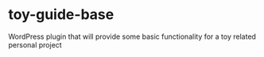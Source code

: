 # toy-guide-base
WordPress plugin that will provide some basic functionality for a toy related personal project

